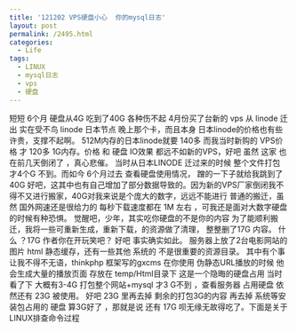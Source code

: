 ```yaml
---
title: '121202 VPS硬盘小心  你的mysql日志'
layout: post
permalink: /2495.html
categories:
  - Life
tags:
  - LINUX
  - mysql日志
  - vps
  - 硬盘
---
```

短短 6个月 硬盘从4G 吃到了40G 各种伤不起 4月份买了台新的 vps 从 linode 迁出 实在受不鸟 linode 日本节点 晚上那个卡，而且本身 日本linode的价格也有些许贵，支撑不起啊。 512M内存的日本linode就要 140多 而我当时新购的 VPS价格 才 120多 1G内存。价格 和 硬盘 IO效果 都远不如新的VPS，好吧 虽然 这家 也在前几天倒闭了 ，真心悲催。 当时从日本LINODE 迁过来的时候 整个文件打包 才4个G 不到。而如今 6个月过去 查看硬盘使用情况， 蹭的一下子就给我跳到了 40G 好吧，这其中也有自己增加了部分数据导致的。因为新的VPS厂家倒闭我不得不又进行搬家，40G对我来说是个庞大的数字，远远不能进行 普通的搬迁，虽然 国外网速还是很给力的 每秒下载速度都在 1M 左右 ，可我还是面对大数字硬盘的时候有种恐惧。 觉醒吧，少年，其实吃你硬盘的不是你的内容 为了能顺利搬迁，我将一些可重新生成，重新下载，的资源做了清理， 整整删了17G 内容。 什么 ？17G 作者你在开玩笑吧？ 好吧 事实确实如此。 服务器上放了2台电影网站的 图片 html 静态缓存，还有一些其他 系统的 不是很重要的资源目录。 其中有个事 让我不得不无语，thinkphp 框架写的gxcms 在你使用 伪静态URL播放的时候 他会生成大量的播放页面 存放在 temp/Html目录下 这是一个隐晦的硬盘占用 当时看了下 大概有3-4G 打包整个网站+mysql 才3 G不到 ，查看服务器 占用硬盘 依然还有 23G 被使用。 好吧 23G 里再去掉 剩余的打包3G的内容 再去掉 系统等安装包占用的 硬盘 算3G好了 ，那就是说 还有 17G 呗无缘无故得吃了。下面是关于 LINUX排查命令过程